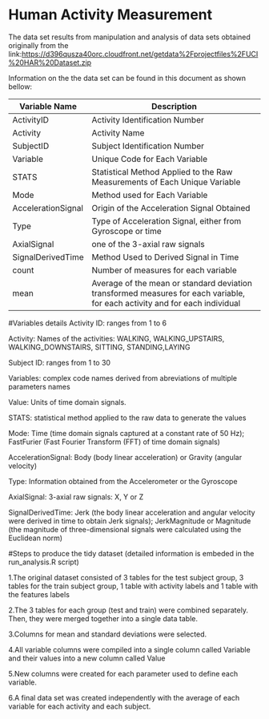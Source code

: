 # Human Activity Measurement
The data set results from manipulation and analysis of data sets obtained originally from the link:https://d396qusza40orc.cloudfront.net/getdata%2Fprojectfiles%2FUCI%20HAR%20Dataset.zip

Information on the the data set can be found in this document as shown bellow:

Variable Name|Description
-------------|------------
ActivityID| Activity Identification Number
Activity| Activity Name
SubjectID| Subject Identification Number
Variable| Unique Code for Each Variable
STATS| Statistical Method Applied to the Raw Measurements of Each Unique Variable
Mode|Method used for Each Variable
AccelerationSignal| Origin of the Acceleration Signal Obtained
Type| Type of Acceleration Signal, either from Gyroscope or time
AxialSignal| one of the 3-axial raw signals
SignalDerivedTime| Method Used to Derived Signal in Time
count|Number of measures for each variable
mean|Average of the mean or standard deviation transformed measures for each variable, for each activity and for each individual

#Variables details
Activity ID: ranges from 1 to 6
  
Activity: Names of the activities: WALKING, WALKING_UPSTAIRS, WALKING_DOWNSTAIRS, SITTING, STANDING,LAYING
  
Subject ID: ranges from 1 to 30

Variables: complex code names derived from abreviations of multiple parameters names

Value: Units of time domain signals.

STATS: statistical method applied to the raw data to generate the values

Mode: Time (time domain signals captured at a constant rate of 50 Hz); FastFurier (Fast Fourier Transform (FFT) of time domain signals)

AccelerationSignal: Body (body linear acceleration) or Gravity (angular velocity)

Type: Information obtained from the Accelerometer or the Gyroscope

AxialSignal: 3-axial raw signals: X, Y or Z

SignalDerivedTime: Jerk (the body linear acceleration and angular velocity were derived in time to obtain Jerk signals); JerkMagnitude or Magnitude (the magnitude of three-dimensional signals were calculated using the Euclidean norm)


#Steps to produce the tidy dataset
(detailed information is embeded in the run_analysis.R script)

1.The original dataset consisted of 3 tables for the test subject group, 3 tables for the train subject group, 1 table with activity labels and 1 table with the features labels 

2.The 3 tables for each group (test and train) were combined separately. Then, they were merged together into a single data table.

3.Columns for mean and standard deviations were selected. 

4.All variable columns were compiled into a single column called Variable and their values into a new column called Value

5.New columns were created for each parameter used to define each variable.

6.A final data set was created independently with the average of each variable for each activity and each subject.





